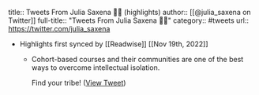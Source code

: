 title:: Tweets From Julia Saxena 🚀🚢 (highlights)
author:: [[@julia_saxena on Twitter]]
full-title:: "Tweets From Julia Saxena 🚀🚢"
category:: #tweets
url:: https://twitter.com/julia_saxena

- Highlights first synced by [[Readwise]] [[Nov 19th, 2022]]
	- Cohort-based courses and their communities are one of the best ways to overcome intellectual isolation. 
	  
	  Find your tribe! ([View Tweet](https://twitter.com/julia_saxena/status/1403336051926704128))